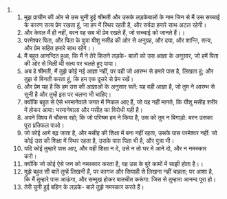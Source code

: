 <ol>
  <li>
    <ol>
      <li>मुझ प्राचीन की ओर से उस चुनी हुई श्रीमती और उसके लड़केबालों के नाम जिन से मैं उस सच्चाई के कारण सत्य प्रेम रखता हूं, जा हम में स्थिर रहती है, और सर्वदा हमारे साथ अटल रहेगी।</li>
      <li>और केवल मैं ही नहीं, बरन वह सब भी प्रेम रखते हैं, जो सच्चाई को जानते हैं।।</li>
      <li>परमेश्वर पिता, और पिता के पुत्रा यीशु मसीह की ओर से अनुग्रह, और दया, और शान्ति, सत्य, और प्रेम सहित हमारे साथ रहेंगे।।</li>
      <li>मैं बहुत आनन्दित हुआ, कि मैं ने तेरे कितने लड़के- बालों को उस आज्ञा के अनुसार, जो हमें पिता की ओर से मिली थी सत्य पर चलते हुए पाया।</li>
      <li>अब हे श्रीमती, मैं तुझे कोई नई आज्ञा नहीं, पर वही जो आरम्भ से हमारे पास है, लिखता हूं; और तुझ से बिनती करता हूं, कि हम एक दूसरे से प्रेम रखें।</li>
      <li>और प्रेम यह है कि हम उस की आज्ञाओं के अनुसार चलें: यह वही आज्ञा है, जो तुम ने आरम्भ से सुनी है और तुम्हें इस पर चलना भी चाहिए।</li>
      <li>क्योंकि बहुत से ऐसे भरमानेवाले जगत में निकल आए हैं, जो यह नहीं मानते, कि यीशु मसीह शरीर में होकर आया: भरमानेवाला और मसीह का विरोधी यही है।</li>
      <li>अपने विषय में चौकस रहो; कि जो परिश्रम हम ने किया है, उस को तुम न बिगाड़ो: बरन उसका पूरा प्रतिफल पाओ।</li>
      <li>जो कोई आगे बढ़ जाता है, और मसीह की शिक्षा में बना नहीं रहता, उसके पास परमेश्वर नहीं: जो कोई उस की शिक्षा में स्थिर रहता है, उसके पास पिता भी है, और पुत्रा भी।</li>
      <li>यदि कोई तुम्हारे पास आए, और यही शिक्षा न दे, उसे न तो घर मे आने दो, और न नमस्कार करो।</li>
      <li>क्योंकि जो कोई ऐसे जन को नमस्कार करता है, वह उस के बुरे कामों में साझी होता है।।</li>
      <li>मुझे बहुत सी बातें तुम्हें लिखनी हैं, पर कागज और सियाही से लिखना नहीं चाहता; पर आशा है, कि मैं तुम्हारे पास आऊंगा, और सम्मुख होकर बातचीत करूंगा: जिस से तुम्हारा आनन्द पूरा हो।</li>
      <li>तेरी चुनी हुई बहिन के लड़के- बाले तुझे नमस्कार करते हैं।</li>
    </ol>
  </li>
</ol>